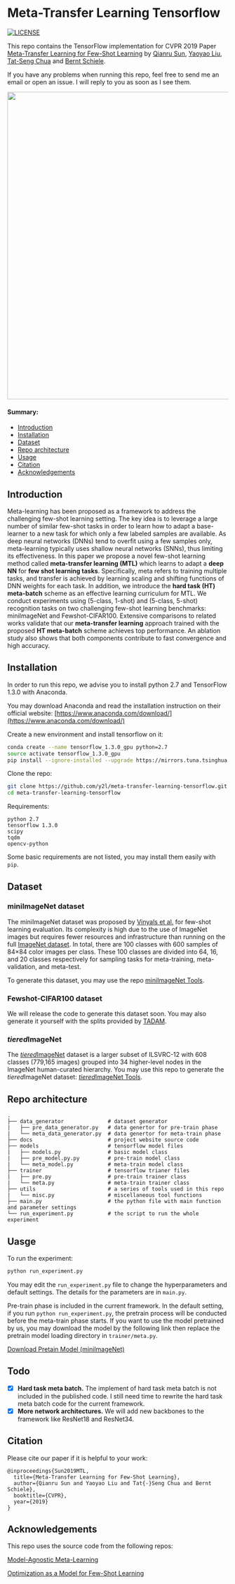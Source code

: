 # Meta-Transfer Learning Tensorflow
[![LICENSE](https://img.shields.io/badge/license-MIT-blue.svg)](https://github.com/y2l/meta-transfer-learning-tensorflow/blob/master/LICENSE)

This repo contains the TensorFlow implementation for CVPR 2019 Paper [Meta-Transfer Learning for Few-Shot Learning](https://arxiv.org/pdf/1812.02391.pdf) by [Qianru Sun](https://www.comp.nus.edu.sg/~sunqr/), [Yaoyao Liu](https://yaoyaoliu.m2i.ac.cn), [Tat-Seng Chua](https://www.chuatatseng.com/) and [Bernt Schiele](https://www.mpi-inf.mpg.de/departments/computer-vision-and-multimodal-computing/people/bernt-schiele/).

If you have any problems when running this repo, feel free to send me an email or open an issue. I will reply to you as soon as I see them.

<p align="center">
    <img src="https://raw.githubusercontent.com/y2l/meta-transfer-learning-tensorflow/master/docs/framework.png" width="700"/>
</p>

#### Summary:

* [Introduction](#introduction)
* [Installation](#installation)
* [Dataset](#Dataset)
* [Repo architecture](#repo-architecture)
* [Usage](#usage)
* [Citation](#citation)
* [Acknowledgements](#acknowledgements)


## Introduction

Meta-learning has been proposed as a framework to address the challenging few-shot learning setting. The key idea is to leverage a large number of similar few-shot tasks in order to learn how to adapt a base-learner to a new task for which only a few labeled samples are available. As deep neural networks (DNNs) tend to overfit using a few samples only, meta-learning typically uses shallow neural networks (SNNs), thus limiting its effectiveness. In this paper we propose a novel few-shot learning method called **meta-transfer learning (MTL)** which learns to adapt a **deep NN** for **few shot learning tasks**. Specifically, meta refers to training multiple tasks, and transfer is achieved by learning scaling and shifting functions of DNN weights for each task. In addition, we introduce the **hard task (HT) meta-batch** scheme as an effective learning curriculum for MTL. We conduct experiments using (5-class, 1-shot) and (5-class, 5-shot) recognition tasks on two challenging few-shot learning benchmarks: miniImageNet and Fewshot-CIFAR100. Extensive comparisons to related works validate that our **meta-transfer learning** approach trained with the proposed **HT meta-batch** scheme achieves top performance. An ablation study also shows that both components contribute to fast convergence and high accuracy.

## Installation

In order to run this repo, we advise you to install python 2.7 and TensorFlow 1.3.0 with Anaconda.

You may download Anaconda and read the installation instruction on their official website:
[https://www.anaconda.com/download/](https://www.anaconda.com/download/)

Create a new environment and install tensorflow on it:

```Bash
conda create --name tensorflow_1.3.0_gpu python=2.7
source activate tensorflow_1.3.0_gpu
pip install --ignore-installed --upgrade https://mirrors.tuna.tsinghua.edu.cn/tensorflow/linux/gpu/tensorflow_gpu-1.3.0-cp27-none-linux_x86_64.whl
```

Clone the repo:

```Bash
git clone https://github.com/y2l/meta-transfer-learning-tensorflow.git 
cd meta-transfer-learning-tensorflow
```

Requirements:
```
python 2.7
tensorflow 1.3.0
scipy
tqdm
opencv-python
```

Some basic requirements are not listed, you may install them easily with `pip`.

## Dataset

### miniImageNet dataset

The miniImageNet dataset was proposed by [Vinyals et al.](http://papers.nips.cc/paper/6385-matching-networks-for-one-shot-learning.pdf) for few-shot learning evaluation. Its complexity is high due to the use of ImageNet images but requires fewer resources and infrastructure than running on the full [ImageNet dataset](https://arxiv.org/pdf/1409.0575.pdf). In total, there are 100 classes with 600 samples of 84×84 color images per class. These 100 classes are divided into 64, 16, and 20 classes respectively for sampling tasks for meta-training, meta-validation, and meta-test.

To generate this dataset, you may use the repo [miniImageNet Tools](https://github.com/y2l/mini-imagenet-tools).

### Fewshot-CIFAR100 dataset

We will release the code to generate this dataset soon. You may also generate it yourself with the splits provided by [TADAM](https://arxiv.org/pdf/1805.10123.pdf).

### *tiered*ImageNet 

The [*tiered*ImageNet](https://arxiv.org/pdf/1803.00676.pdf) dataset is a larger subset of ILSVRC-12 with 608 classes (779,165 images) grouped into 34 higher-level nodes in the ImageNet human-curated hierarchy. You may use this repo to generate the *tiered*ImageNet dataset: [*tiered*ImageNet Tools](https://github.com/y2l/tiered-imagenet-tools).

## Repo architecture

```
.
├── data_generator              # dataset generator 
|   ├── pre_data_generator.py   # data genertor for pre-train phase
|   └── meta_data_generator.py  # data genertor for meta-train phase
├── docs                        # project website source code
├── models                      # tensorflow model files 
|   ├── models.py               # basic model class
|   ├── pre_model.py.py         # pre-train model class
|   └── meta_model.py           # meta-train model class
├── trainer                     # tensorflow trianer files  
|   ├── pre.py                  # pre-train trainer class
|   └── meta.py                 # meta-train trainer class
├── utils                       # a series of tools used in this repo
|   └── misc.py                 # miscellaneous tool functions
├── main.py                     # the python file with main function and parameter settings
└── run_experiment.py           # the script to run the whole experiment
```

## Uasge

To run the experiment:
```bash
python run_experiment.py
```
You may edit the `run_experiment.py` file to change the hyperparameters and default settings. The details for the parameters are in `main.py`.

Pre-train phase is included in the current framework. In the default setting, if you run `python run_experiment.py`, the pretrain process will be conducted before the meta-train phase starts. If you want to use the model pretrained by us, you may download the model by the following link then replace the pretrain model loading directory in `trainer/meta.py`.

[Download Pretain Model (miniImageNet)](https://drive.google.com/uc?authuser=0&id=1pd8VSQfO7ILVT1OGDjARwHSRtAvwrsID&export=download)

## Todo

- [x] **Hard task meta batch.**
  The implement of hard task meta batch is not included in the published code. I still need time to rewrite the hard task meta batch code for the current framework.
- [x] **More network architectures.**
  We will add new backbones to the framework like ResNet18 and ResNet34.

## Citation

Please cite our paper if it is helpful to your work:

```
@inproceedings{Sun2019MTL,
  title={Meta-Transfer Learning for Few-Shot Learning},
  author={Qianru Sun and Yaoyao Liu and Tat{-}Seng Chua and Bernt Schiele},
  booktitle={CVPR},
  year={2019}
}
```

## Acknowledgements

This repo uses the source code from the following repos:

[Model-Agnostic Meta-Learning](https://github.com/cbfinn/maml)

[Optimization as a Model for Few-Shot Learning](https://github.com/gitabcworld/FewShotLearning)
